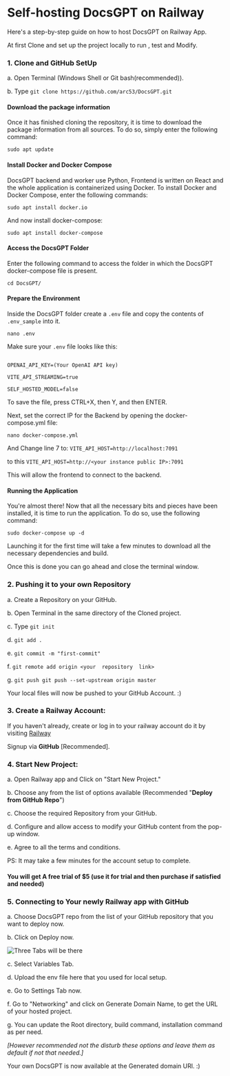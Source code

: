 
# Self-hosting DocsGPT on Railway

  

Here's a step-by-step guide on how to host DocsGPT on Railway App.

  

At first Clone and set up the project locally to run , test and Modify.

  

### 1. Clone and GitHub SetUp

a. Open Terminal (Windows Shell or Git bash(recommended)).

  

b. Type `git clone https://github.com/arc53/DocsGPT.git`

  

#### Download the package information

  

Once it has finished cloning the repository, it is time to download the package information from all sources. To do so, simply enter the following command:

  

`sudo apt update`

  

#### Install Docker and Docker Compose

  

DocsGPT backend and worker use Python, Frontend is written on React and the whole application is containerized using Docker. To install Docker and Docker Compose, enter the following commands:

  

`sudo apt install docker.io`

  

And now install docker-compose:

  

`sudo apt install docker-compose`

  

#### Access the DocsGPT Folder

  

Enter the following command to access the folder in which the DocsGPT docker-compose file is present.

  

`cd DocsGPT/`

  

#### Prepare the Environment

  

Inside the DocsGPT folder create a `.env` file and copy the contents of `.env_sample` into it.

  

`nano .env`

  

Make sure your `.env` file looks like this:

  

```

OPENAI_API_KEY=(Your OpenAI API key)

VITE_API_STREAMING=true

SELF_HOSTED_MODEL=false

```

  

To save the file, press CTRL+X, then Y, and then ENTER.

  

Next, set the correct IP for the Backend by opening the docker-compose.yml file:

  

`nano docker-compose.yml`

  

And Change line 7 to: `VITE_API_HOST=http://localhost:7091`

to this `VITE_API_HOST=http://<your instance public IP>:7091`

  

This will allow the frontend to connect to the backend.

  

#### Running the Application

  

You're almost there! Now that all the necessary bits and pieces have been installed, it is time to run the application. To do so, use the following command:

  

`sudo docker-compose up -d`

  

Launching it for the first time will take a few minutes to download all the necessary dependencies and build.

  

Once this is done you can go ahead and close the terminal window.

  

### 2. Pushing it to your own Repository

  

a. Create a Repository on your GitHub.

  

b. Open Terminal in the same directory of the Cloned project.

  

c. Type `git init`

  

d. `git add .`

  

e. `git commit -m "first-commit"`

  

f. `git remote add origin <your  repository  link>`

  

g. `git push git push --set-upstream origin master`

Your local files will now be pushed to your GitHub Account. :)
  

### 3. Create a Railway Account:

  

If you haven't already, create or log in to your railway account do it by visiting [Railway](https://railway.app/)

  

Signup via **GitHub** [Recommended].

  

### 4. Start New Project:

  

a. Open Railway app and Click on "Start New Project."

  

b. Choose any from the list of options available (Recommended "**Deploy from GitHub Repo**")

  

c. Choose the required Repository from your GitHub.

  

d. Configure and allow access to modify your GitHub content from the pop-up window.

  

e. Agree to all the terms and conditions.

  

PS: It may take a few minutes for the account setup to complete.

  

#### You will get A free trial of $5 (use it for trial and then purchase if satisfied and needed)

  

### 5. Connecting to Your newly Railway app with GitHub

  

a. Choose DocsGPT repo from the list of your GitHub repository that you want to deploy now.

  

b. Click on Deploy now.

  

![Three Tabs will be there](/Railway-selection.png)

  

c. Select Variables Tab.

  

d. Upload the env file here that you used for local setup.

  

e. Go to Settings Tab now.

  

f. Go to "Networking" and click on Generate Domain Name, to get the URL of your hosted project.

  

g. You can update the Root directory, build command, installation command as per need.

*[However recommended not the disturb these options and leave them as default if not that needed.]*

  
  

Your own DocsGPT is now available at the Generated domain URl. :)
